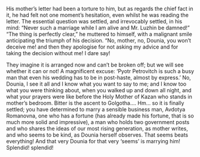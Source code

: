 His mother’s letter had been a torture to him, but as regards the chief fact in it, he had felt not
one moment’s hesitation, even whilst he was reading the letter. The essential question was settled,
and irrevocably settled, in his mind: “Never such a marriage while I am alive and Mr. Luzhin be
damned!” “The thing is perfectly clear,” he muttered to himself, with a malignant smile anticipating
the triumph of his decision. “No, mother, no, Dounia, you won’t deceive me! and then they apologise
for not asking my advice and for taking the decision without me! I dare say!

They imagine it is arranged now and can’t be broken off; but we will see whether it can or not! A
magnificent excuse: ‘Pyotr Petrovitch is such a busy man that even his wedding has to be in
post-haste, almost by express.’ No, Dounia, I see it all and I know what you want to say to me; and
I know too what you were thinking about, when you walked up and down all night, and what your
prayers were like before the Holy Mother of Kazan who stands in mother’s bedroom. Bitter is the
ascent to Golgotha.... Hm... so it is finally settled; you have determined to marry a sensible
business man, Avdotya Romanovna, one who has a fortune (has already made his fortune, that is so
much more solid and impressive), a man who holds two government posts and who shares the ideas of
our most rising generation, as mother writes, and who seems to be kind, as Dounia herself observes.
That seems beats everything! And that very Dounia for that very ‘seems’ is marrying him! Splendid!
splendid!
